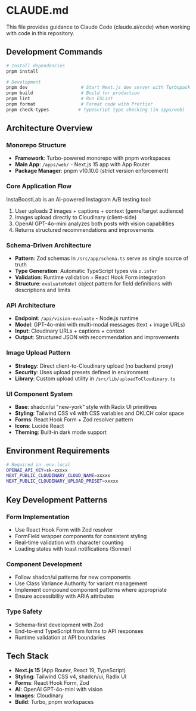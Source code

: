 # CLAUDE.md

This file provides guidance to Claude Code (claude.ai/code) when working with code in this repository.

## Development Commands

```bash
# Install dependencies
pnpm install

# Development
pnpm dev                    # Start Next.js dev server with Turbopack
pnpm build                  # Build for production
pnpm lint                   # Run ESLint
pnpm format                 # Format code with Prettier
pnpm check-types           # TypeScript type checking (in apps/web)
```

## Architecture Overview

### Monorepo Structure

-   **Framework**: Turbo-powered monorepo with pnpm workspaces
-   **Main App**: `/apps/web/` - Next.js 15 app with App Router
-   **Package Manager**: pnpm v10.10.0 (strict version enforcement)

### Core Application Flow

InstaBoostLab is an AI-powered Instagram A/B testing tool:

1. User uploads 2 images + captions + context (genre/target audience)
2. Images upload directly to Cloudinary (client-side)
3. OpenAI GPT-4o-mini analyzes both posts with vision capabilities
4. Returns structured recommendations and improvements

### Schema-Driven Architecture

-   **Pattern**: Zod schemas in `/src/app/schema.ts` serve as single source of truth
-   **Type Generation**: Automatic TypeScript types via `z.infer`
-   **Validation**: Runtime validation + React Hook Form integration
-   **Structure**: `evaluateModel` object pattern for field definitions with descriptions and limits

### API Architecture

-   **Endpoint**: `/api/vision-evaluate` - Node.js runtime
-   **Model**: GPT-4o-mini with multi-modal messages (text + image URLs)
-   **Input**: Cloudinary URLs + captions + context
-   **Output**: Structured JSON with recommendation and improvements

### Image Upload Pattern

-   **Strategy**: Direct client-to-Cloudinary upload (no backend proxy)
-   **Security**: Uses upload presets defined in environment
-   **Library**: Custom upload utility in `/src/lib/uploadToCloudinary.ts`

### UI Component System

-   **Base**: shadcn/ui "new-york" style with Radix UI primitives
-   **Styling**: Tailwind CSS v4 with CSS variables and OKLCH color space
-   **Forms**: React Hook Form + Zod resolver pattern
-   **Icons**: Lucide React
-   **Theming**: Built-in dark mode support

## Environment Requirements

```bash
# Required in .env.local
OPENAI_API_KEY=sk-xxxxx
NEXT_PUBLIC_CLOUDINARY_CLOUD_NAME=xxxxx
NEXT_PUBLIC_CLOUDINARY_UPLOAD_PRESET=xxxxx
```

## Key Development Patterns

### Form Implementation

-   Use React Hook Form with Zod resolver
-   FormField wrapper components for consistent styling
-   Real-time validation with character counting
-   Loading states with toast notifications (Sonner)

### Component Development

-   Follow shadcn/ui patterns for new components
-   Use Class Variance Authority for variant management
-   Implement compound component patterns where appropriate
-   Ensure accessibility with ARIA attributes

### Type Safety

-   Schema-first development with Zod
-   End-to-end TypeScript from forms to API responses
-   Runtime validation at API boundaries

## Tech Stack

-   **Next.js 15** (App Router, React 19, TypeScript)
-   **Styling**: Tailwind CSS v4, shadcn/ui, Radix UI
-   **Forms**: React Hook Form, Zod
-   **AI**: OpenAI GPT-4o-mini with vision
-   **Images**: Cloudinary
-   **Build**: Turbo, pnpm workspaces
